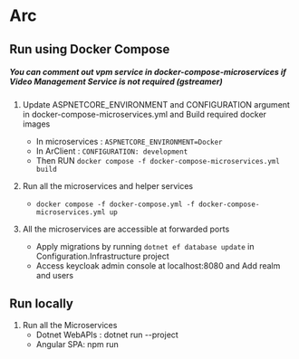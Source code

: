 # Arc

## Run using Docker Compose

##### You can comment out vpm service in docker-compose-microservices if Video Management Service is not required (gstreamer)

1. Update ASPNETCORE_ENVIRONMENT and CONFIGURATION argument in docker-compose-microservices.yml and Build required docker images 
    - In microservices : `ASPNETCORE_ENVIRONMENT=Docker`
    - In ArClient : `CONFIGURATION: development`
    - Then RUN `docker compose -f docker-compose-microservices.yml build`

2. Run all the microservices and helper services

    - `docker compose -f docker-compose.yml -f docker-compose-microservices.yml up`

3. All the microservices are accessible at forwarded ports

    - Apply migrations by running `dotnet ef database update` in Configuration.Infrastructure project
    - Access keycloak admin console at localhost:8080 and Add realm and users


## Run locally

1. Run all the Microservices 
    - Dotnet WebAPIs : dotnet run --project <project-name>
    - Angular SPA: npm run